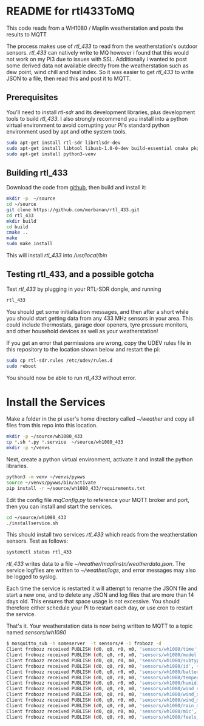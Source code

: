 # README for rtl433ToMQ

This code reads from a WH1080 / Maplin weatherstation and posts the results to MQTT

The process makes use of *rtl_433* to read from the weatherstation's outdoor sensors. 
*rtl_433* can natively write to MQ however i found that 
this would not work on my Pi3 due to issues with SSL. Additionally i wanted to post 
some derived data not available directly from the weatherstation such as dew point, wind chill and heat index.
So it was easier to get *rtl_433* to write JSON to a file, then read this and post it to MQTT.

## Prerequisites
You'll need to install *rtl-sdr* and its development libraries, plus development tools to build *rtl_433*. I 
also strongly recommend you install into a python virtual environment to avoid corrupting your Pi's standard 
python environment used by apt and othe system tools.
``` bash
sudo apt-get install rtl-sdr librtlsdr-dev
sudo apt-get install libtool libusb-1.0-0-dev build-essential cmake pkg-config
sudo apt-get install python3-venv
```
## Building rtl_433
Download the code from [github](https://github.com/merbanan/rtl_433), then build and install it:
``` bash
mkdir -p  ~/source 
cd ~/source
git clone https://github.com/merbanan/rtl_433.git
cd rtl_433
mkdir build
cd build
cmake ..
make
sudo make install
```
This will install *rtl_433* into */usr/local/bin*

## Testing rtl_433, and a possible gotcha
Test *rtl_433* by plugging in your RTL-SDR dongle, and running 
```bash
rtl_433
```
You should get some initialisation messages, and then after a short while you should start getting data
from any 433 MHz sensors in your area. This could include thermostats, garage door openers, tyre pressure monitors,
and other household devices as well as your weatherstation! 

If you get an error that permissions are wrong, copy the UDEV rules file in this repository to the location
shown below and restart the pi:
``` bash
sudo cp rtl-sdr.rules /etc/udev/rules.d
sudo reboot
```
You should now be able to run *rtl_433* without error.

# Install the Services
Make a folder in the pi user's home directory called *~/weather* and copy all files from this repo into this location. 
``` bash
mkdir -p ~/source/wh1080_433
cp *.sh *.py *.service  ~/source/wh1080_433
mkdir -p ~/venvs
```
Next, create a python virtual environment, activate it and install the python libraries. 
``` bash
python3 -m venv ~/venvs/pywws
source ~/venvs/pywws/bin/activate
pip install -r ~/source/wh1080_433/requirements.txt
```

Edit the config file *mqConfig.py* to reference your MQTT broker and port, then you can install and start the services.  
``` bash
cd ~/source/wh1080_433
./installservice.sh
```
This should install two services *rtl_433* which reads from the weatherstation sensors. Test as follows:

```bash
systemctl status rtl_433
```

*rtl_433* writes data to a file *~/weather/maplinstn/weatherdata.json*. The service logfiles are written to *~/weather/logs*, and error messages may also be logged to syslog. 

Each time the service is restarted it will attempt to rename the JSON file and start a new one, and to delete any JSON and log files that are more than 14 days old. This ensures that space usage is not excessive. You should therefore either schedule your Pi to restart each day, or use cron to restart the service. 

That's it. Your weatherstation data is now being written to MQTT to a topic named *sensors/wh1080*

``` bash
$ mosquitto_sub -h someserver  -t sensors/# -i frobozz -d
Client frobozz received PUBLISH (d0, q0, r0, m0, 'sensors/wh1080/time', (19 bytes)) 2023-11-25 10:34:35
Client frobozz received PUBLISH (d0, q0, r0, m0, 'sensors/wh1080/model', (17 bytes)) Fineoffset-WHx080
Client frobozz received PUBLISH (d0, q0, r0, m0, 'sensors/wh1080/subtype', (1 bytes)) 0
Client frobozz received PUBLISH (d0, q0, r0, m0, 'sensors/wh1080/id', (2 bytes)) 86
Client frobozz received PUBLISH (d0, q0, r0, m0, 'sensors/wh1080/battery_ok', ... (1 bytes)) 1
Client frobozz received PUBLISH (d0, q0, r0, m0, 'sensors/wh1080/temperature_C', ... (3 bytes)) 5.0
Client frobozz received PUBLISH (d0, q0, r0, m0, 'sensors/wh1080/humidity', ... (2 bytes)) 34
Client frobozz received PUBLISH (d0, q0, r0, m0, 'sensors/wh1080/wind_dir_deg', ... (3 bytes)) 293
Client frobozz received PUBLISH (d0, q0, r0, m0, 'sensors/wh1080/wind_avg_km_h', ... (5 bytes)) 4.896
Client frobozz received PUBLISH (d0, q0, r0, m0, 'sensors/wh1080/wind_max_km_h', ... (5 bytes)) 7.344
Client frobozz received PUBLISH (d0, q0, r0, m0, 'sensors/wh1080/rain_mm', ... (3 bytes)) 0.3
Client frobozz received PUBLISH (d0, q0, r0, m0, 'sensors/wh1080/mic', ... (3 bytes)) CRC
Client frobozz received PUBLISH (d0, q0, r0, m0, 'sensors/wh1080/feels_like', ... (4 bytes)) 4.12
```